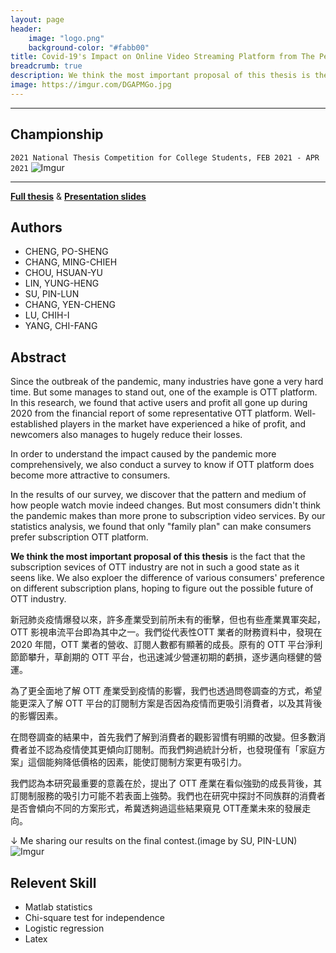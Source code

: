 ```yaml
---
layout: page
header:
    image: "logo.png"
    background-color: "#fabb00"
title: Covid-19's Impact on Online Video Streaming Platform from The Perspective of Consumer Preference
breadcrumb: true
description: We think the most important proposal of this thesis is the fact that the subscription sevices of OTT industry are not in such a good state as it seens like. We also exploer the difference of various consumers' preference on different subscription plans, hoping to figure out the possible future of OTT industry.
image: https://imgur.com/DGAPMGo.jpg
---
```


---

## Championship
`2021 National Thesis Competition for College Students, FEB 2021 - APR 2021`
![Imgur](https://imgur.com/9vjiGe0.jpg)

---

[**Full thesis**](/docs/paper.pdf)
&
[**Presentation slides**](/docs/covid-19.pdf)

## Authors

- CHENG, PO-SHENG
- CHANG, MING-CHIEH
- CHOU, HSUAN-YU
- LIN, YUNG-HENG
- SU, PIN-LUN
- CHANG, YEN-CHENG
- LU, CHIH-I
- YANG, CHI-FANG

## Abstract

Since the outbreak of the pandemic, many industries have gone a very hard time. But some manages to stand out, one of the example is OTT platform. In this research, we found that active users and profit all gone up during 2020 from the financial report of some representative OTT platform. Well-established players in the market have experienced a hike of profit, and newcomers also manages to hugely reduce their losses.

In order to understand the impact caused by the pandemic more comprehensively, we also conduct a survey to know if OTT platform does become more attractive to consumers.

In the results of our survey, we discover that the pattern and medium of how people watch movie indeed changes. But most consumers didn't think the pandemic makes than more prone to subscription video services. By our statistics analysis, we found that only "family plan" can make consumers prefer subscription OTT platform.

**We think the most important proposal of this thesis** is the fact that the subscription sevices of OTT industry are not in such a good state as it seens like. We also exploer the difference of various consumers' preference on different subscription plans, hoping to figure out the possible future of OTT industry.

新冠肺炎疫情爆發以來，許多產業受到前所未有的衝擊，但也有些產業異軍突起，OTT 影視串流平台即為其中之一。我們從代表性OTT 業者的財務資料中，發現在 2020 年間，OTT 業者的營收、訂閱人數都有顯著的成長。原有的 OTT 平台淨利節節攀升，草創期的 OTT 平台，也迅速減少營運初期的虧損，逐步邁向穩健的營運。

為了更全面地了解 OTT 產業受到疫情的影響，我們也透過問卷調查的方式，希望能更深入了解 OTT 平台的訂閱制方案是否因為疫情而更吸引消費者，以及其背後的影響因素。

在問卷調查的結果中，首先我們了解到消費者的觀影習慣有明顯的改變。但多數消費者並不認為疫情使其更傾向訂閱制。而我們夠過統計分析，也發現僅有「家庭方案」這個能夠降低價格的因素，能使訂閱制方案更有吸引力。

我們認為本研究最重要的意義在於，提出了 OTT 產業在看似強勁的成長背後，其訂閱制服務的吸引力可能不若表面上強勢。我們也在研究中探討不同族群的消費者是否會傾向不同的方案形式，希冀透夠過這些結果窺見 OTT產業未來的發展走向。

&darr;
Me sharing our results on the final contest.(image by SU, PIN-LUN)
![Imgur](https://imgur.com/DGAPMGo.jpg)

## Relevent Skill

- Matlab statistics
- Chi-square test for independence
- Logistic regression
- Latex 

<meta property="og image" content="https://imgur.com/DGAPMGo.jpg">
